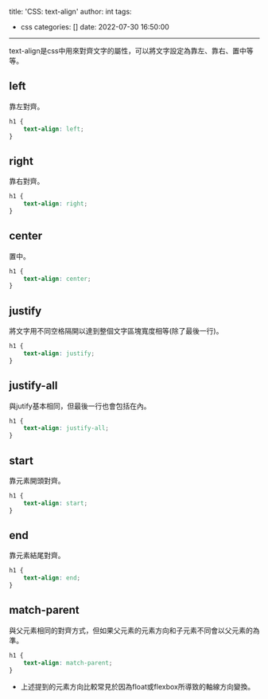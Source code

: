 title: 'CSS: text-align'
author: int
tags:
  - css
categories: []
date: 2022-07-30 16:50:00
---
text-align是css中用來對齊文字的屬性，可以將文字設定為靠左、靠右、置中等等。

## left

靠左對齊。

```css
h1 {
	text-align: left;
}
```

## right

靠右對齊。

```css
h1 {
	text-align: right;
}
```

## center

置中。

```css
h1 {
	text-align: center;
}
```

## justify

將文字用不同空格隔開以達到整個文字區塊寬度相等(除了最後一行)。

```css
h1 {
	text-align: justify;
}
```

## justify-all

與jutify基本相同，但最後一行也會包括在內。

```css
h1 {
	text-align: justify-all;
}
```

## start

靠元素開頭對齊。

```css
h1 {
	text-align: start;
}
```

## end

靠元素結尾對齊。

```css
h1 {
	text-align: end;
}
```

## match-parent

與父元素相同的對齊方式，但如果父元素的元素方向和子元素不同會以父元素的為準。

```css
h1 {
	text-align: match-parent;
}
```

* 上述提到的元素方向比較常見於因為float或flexbox所導致的軸線方向變換。
